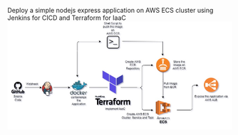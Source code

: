 Deploy a simple nodejs express application on AWS ECS cluster using Jenkins for CICD and Terraform for IaaC
![alt text](https://github.com/yogendra-kokamkar/Terraform_ECS_Express/blob/main/Terraform-ECS-Express.jpg?raw=true)
